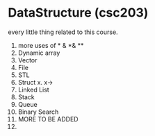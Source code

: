# DataStructure (csc203)
every little thing related to this course.
1) more uses of * & *& **
2) Dynamic array
3) Vector <vector>
4) File <fstream> <sstream> <string>
5) STL <algorithm>
6) Struct x. x->
7) Linked List
8) Stack
9) Queue
10) Binary Search
11) MORE TO BE ADDED
12) 
